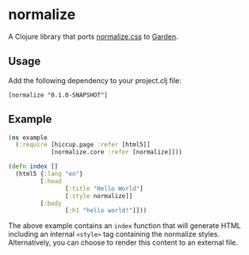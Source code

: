 # normalize

A Clojure library that ports [normalize.css](http://necolas.github.io/normalize.css/) to [Garden](https://github.com/noprompt/garden).

## Usage

Add the following dependency to your project.clj file:

```
[normalize "0.1.0-SNAPSHOT"]
```

## Example


```clojure
(ns example
  (:require [hiccup.page :refer [html5]]
            [normalize.core :refer [normalize]]))

(defn index []
  (html5 {:lang "en"}
         [:head
                [:title "Hello World"]
                [:style normalize]]
         [:body
                [:h1 "hello world!"]]))
```

The above example contains an `index` function that will generate HTML including an internal `<style>` tag containing the normalize styles. Alternatively, you can choose to render this content to an external file.
